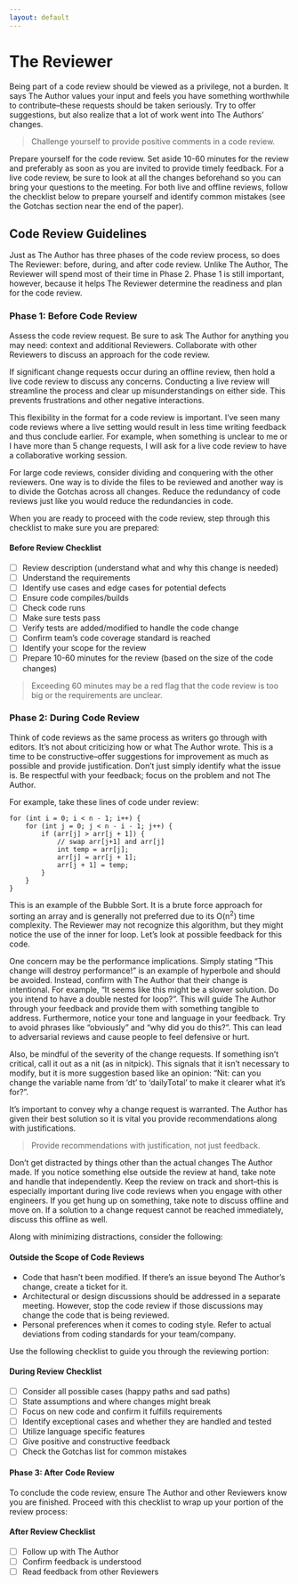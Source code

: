 ```yaml
---
layout: default
---
```


# The Reviewer
Being part of a code review should be viewed as a privilege, not a burden.  It says The Author values your input and feels you have something worthwhile to contribute–these requests should be taken seriously. Try to offer suggestions, but also realize that a lot of work went into The Authors’ changes.

> Challenge yourself to provide positive comments in a code review.

Prepare yourself for the code review.  Set aside 10-60 minutes for the review and preferably as soon as you are invited to provide timely feedback.  For a live code review, be sure to look at all the changes beforehand so you can bring your questions to the meeting.  For both live and offline reviews, follow the checklist below to prepare yourself and identify common mistakes (see the Gotchas section near the end of the paper).

## Code Review Guidelines
Just as The Author has three phases of the code review process, so does The Reviewer: before, during, and after code review.  Unlike The Author, The Reviewer will spend most of their time in Phase 2.  Phase 1 is still important, however, because it helps The Reviewer determine the readiness and plan for the code review.

### Phase 1: Before Code Review
Assess the code review request.  Be sure to ask The Author for anything you may need: context and additional Reviewers.  Collaborate with other Reviewers to discuss an approach for the code review.

If significant change requests occur during an offline review, then hold a live code review to discuss any concerns.  Conducting a live review will streamline the process and clear up misunderstandings on either side.  This prevents frustrations and other negative interactions.

This flexibility in the format for a code review is important.  I’ve seen many code reviews where a live setting would result in less time writing feedback and thus conclude earlier.  For example, when something is unclear to me or I have more than 5 change requests, I will ask for a live code review to have a collaborative working session.

For large code reviews, consider dividing and conquering with the other reviewers.  One way is to divide the files to be reviewed and another way is to divide the Gotchas across all changes.  Reduce the redundancy of code reviews just like you would reduce the redundancies in code.

When you are ready to proceed with the code review, step through this checklist to make sure you are prepared:

#### Before Review Checklist
- [ ] Review description (understand what and why this change is needed)
- [ ] Understand the requirements
- [ ] Identify use cases and edge cases for potential defects
- [ ] Ensure code compiles/builds
- [ ] Check code runs
- [ ] Make sure tests pass
- [ ] Verify tests are added/modified to handle the code change
- [ ] Confirm team’s code coverage standard is reached
- [ ] Identify your scope for the review
- [ ] Prepare 10-60 minutes for the review (based on the size of the code changes)

> Exceeding 60 minutes may be a red flag that the code review is too big or the requirements are unclear.

### Phase 2: During Code Review
Think of code reviews as the same process as writers go through with editors.  It’s not about criticizing how or what The Author wrote.  This is a time to be constructive–offer suggestions for improvement as much as possible and provide justification.  Don’t just simply identify what the issue is.  Be respectful with your feedback; focus on the problem and not The Author.

For example, take these lines of code under review:
```
for (int i = 0; i < n - 1; i++) {
    for (int j = 0; j < n - i - 1; j++) {
        if (arr[j] > arr[j + 1]) {
            // swap arr[j+1] and arr[j]
            int temp = arr[j];
            arr[j] = arr[j + 1];
            arr[j + 1] = temp;
        }
    }
}
```
This is an example of the Bubble Sort.  It is a brute force approach for sorting an array and is generally not preferred due to its O(n<sup>2</sup>) time complexity.  The Reviewer may not recognize this algorithm, but they might notice the use of the inner for loop.  Let’s look at possible feedback for this code.

One concern may be the performance implications.  Simply stating “This change will destroy performance!” is an example of hyperbole and should be avoided.   Instead, confirm with The Author that their change is intentional.  For example, “It seems like this might be a slower solution.  Do you intend to have a double nested for loop?”.  This will guide The Author through your feedback and provide them with something tangible to address.  Furthermore, notice your tone and language in your feedback.  Try to avoid phrases like “obviously” and “why did you do this?”.  This can lead to adversarial reviews and cause people to feel defensive or hurt.

Also, be mindful of the severity of the change requests.  If something isn’t critical, call it out as a nit (as in nitpick).  This signals that it isn’t necessary to modify, but it is more suggestion based like an opinion: “Nit: can you change the variable name from ‘dt’ to ‘dailyTotal’ to make it clearer what it’s for?”.

It’s important to convey why a change request is warranted.  The Author has given their best solution so it is vital you provide recommendations along with justifications.

> Provide recommendations with justification, not just feedback.

Don’t get distracted by things other than the actual changes The Author made.  If you notice something else outside the review at hand, take note and handle that independently.  Keep the review on track and short–this is especially important during live code reviews when you engage with other engineers.  If you get hung up on something, take note to discuss offline and move on.  If a solution to a change request cannot be reached immediately, discuss this offline as well.

Along with minimizing distractions, consider the following:

#### Outside the Scope of Code Reviews
- Code that hasn’t been modified.  If there’s an issue beyond The Author’s change, create a ticket for it.
- Architectural or design discussions should be addressed in a separate meeting.  However, stop the code review if those discussions may change the code that is being reviewed.
- Personal preferences when it comes to coding style.  Refer to actual deviations from coding standards for your team/company.

Use the following checklist to guide you through the reviewing portion:

#### During Review Checklist
- [ ] Consider all possible cases (happy paths and sad paths)
- [ ] State assumptions and where changes might break
- [ ] Focus on new code and confirm it fulfills requirements
- [ ] Identify exceptional cases and whether they are handled and tested
- [ ] Utilize language specific features
- [ ] Give positive and constructive feedback
- [ ] Check the Gotchas list for common mistakes

#### Phase 3: After Code Review
To conclude the code review, ensure The Author and other Reviewers know you are finished.  Proceed with this checklist to wrap up your portion of the review process:

#### After Review Checklist
- [ ] Follow up with The Author
- [ ] Confirm feedback is understood
- [ ] Read feedback from other Reviewers
